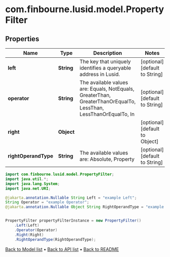 # com.finbourne.lusid.model.PropertyFilter

## Properties

Name | Type | Description | Notes
------------ | ------------- | ------------- | -------------
**left** | **String** | The key that uniquely identifies a queryable address in Lusid. | [optional] [default to String]
**operator** | **String** | The available values are: Equals, NotEquals, GreaterThan, GreaterThanOrEqualTo, LessThan, LessThanOrEqualTo, In | [optional] [default to String]
**right** | **Object** |  | [optional] [default to Object]
**rightOperandType** | **String** | The available values are: Absolute, Property | [optional] [default to String]

```java
import com.finbourne.lusid.model.PropertyFilter;
import java.util.*;
import java.lang.System;
import java.net.URI;

@jakarta.annotation.Nullable String Left = "example Left";
String Operator = "example Operator";
@jakarta.annotation.Nullable Object String RightOperandType = "example RightOperandType";


PropertyFilter propertyFilterInstance = new PropertyFilter()
    .Left(Left)
    .Operator(Operator)
    .Right(Right)
    .RightOperandType(RightOperandType);
```


[Back to Model list](../README.md#documentation-for-models) &#8226; [Back to API list](../README.md#documentation-for-api-endpoints) &#8226; [Back to README](../README.md)
